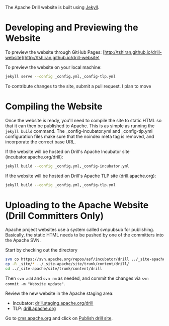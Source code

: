 The Apache Drill website is built using [Jekyll](http://jekyllrb.com/).

# Developing and Previewing the Website

To preview the website through GitHub Pages: [http://tshiran.github.io/drill-website](http://tshiran.github.io/drill-website)

To preview the website on your local machine:

```bash
jekyll serve --config _config.yml,_config-tlp.yml
```

To contribute changes to the site, submit a pull request. I plan to move 

# Compiling the Website

Once the website is ready, you'll need to compile the site to static HTML so that it can then be published to Apache. This is as simple as running the `jekyll build` command. The _config-incubator.yml and _config-tlp.yml configuration files make sure that the noindex meta tag is removed, and incorporate the correct base URL.

If the website will be hosted on Drill's Apache Incubator site (incubator.apache.org/drill):

```bash
jekyll build --config _config.yml,_config-incubator.yml
```

If the website will be hosted on Drill's Apache TLP site (drill.apache.org):

```bash
jekyll build --config _config.yml,_config-tlp.yml
```

# Uploading to the Apache Website (Drill Committers Only)

Apache project websites use a system called svnpubsub for publishing. Basically, the static HTML needs to be pushed by one of the committers into the Apache SVN.

Start by checking out the directory

```bash
svn co https://svn.apache.org/repos/asf/incubator/drill ../_site-apache
cp -R _site/* ../_site-apache/site/trunk/content/drill/
cd ../_site-apache/site/trunk/content/drill
```

Then `svn add` and `svn rm` as needed, and commit the changes via `svn commit -m "Website update"`.

Review the new website in the Apache staging area:

* Incubator: [drill.staging.apache.org/drill](drill.staging.apache.org/drill)
* TLP: [drill.apache.org](drill.apache.org)

Go to [cms.apache.org](cms.apache.org) and click on [Publish drill site](https://cms.apache.org/drill/publish).

